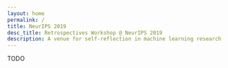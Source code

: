 ```yaml
---
layout: home
permalink: /
title: NeurIPS 2019
desc_title: Retrospectives Workshop @ NeurIPS 2019
description: A venue for self-reflection in machine learning research
---
```



TODO
